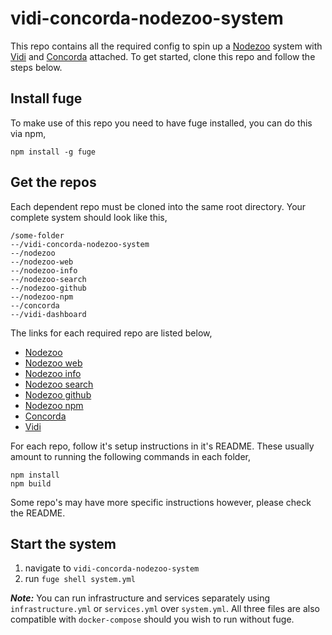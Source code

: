# vidi-concorda-nodezoo-system
This repo contains all the required config to spin up a [Nodezoo][] system with [Vidi][] and [Concorda][] attached. To get started, clone this repo and follow the steps below.

## Install fuge
To make use of this repo you need to have fuge installed, you can do this via npm,

```
npm install -g fuge
```

## Get the repos
Each dependent repo must be cloned into the same root directory. Your complete system should look like this,

```
/some-folder
--/vidi-concorda-nodezoo-system
--/nodezoo
--/nodezoo-web
--/nodezoo-info
--/nodezoo-search
--/nodezoo-github
--/nodezoo-npm
--/concorda
--/vidi-dashboard
```

The links for each required repo are listed below,

- [Nodezoo][]
- [Nodezoo web][]
- [Nodezoo info][]
- [Nodezoo search][]
- [Nodezoo github][]
- [Nodezoo npm][]
- [Concorda][]
- [Vidi][]

For each repo, follow it's setup instructions in it's README. These usually amount to running the following commands in each folder,

```
npm install
npm build
```

Some repo's may have more specific instructions however, please check the README.

## Start the system

1. navigate to `vidi-concorda-nodezoo-system`
2. run `fuge shell system.yml`

___Note:___ You can run infrastructure and services separately using `infrastructure.yml` or `services.yml` over `system.yml`. All three files are also compatible with `docker-compose` should you wish to run without fuge.

[Nodezoo]: https://github.com/rjrodger/nodezoo
[Nodezoo web]: https://github.com/rjrodger/nodezoo-web
[Nodezoo info]: https://github.com/rjrodger/nodezoo-info
[Nodezoo search]: https://github.com/rjrodger/nodezoo-search
[Nodezoo github]: https://github.com/rjrodger/nodezoo-github
[Nodezoo npm]: https://github.com/rjrodger/nodezoo-npm
[Concorda]: https://github.com/nearform/concorda
[Vidi]: https://github.com/nearform/vidi-dashboard
